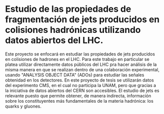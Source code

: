 # Estudio de las propiedades de fragmentación de jets producidos en colisiones hadrónicas utilizando datos abiertos del LHC.

Este proyecto se enfocará en estudiar las propiedades de jets producidos en colisiones de hadrones en el LHC. 
Para este trabajo en particular se platea utilizar directamente datos públicos del LHC pra hacer análisis de
la misma manera en que se realizan dentro de una colaboración experimental, usando "ANALYSIS OBJECT DATA"
(ADOs) para estudiar las señales obtenidad en los detectores. En este proyecto de tesis se utilizarán datos
del experimento CMS, en el cual no participa la UNAM, pero que gracias a la iniciativa de datos abiertos del 
CERN son accesibles. El estudio de jets es relevante puesto que permite obtener, de manera indirecta, 
información sobre los constituyentes más fundamentales de la materia hadrónica: los quarks y gluones.
